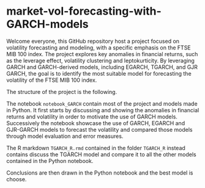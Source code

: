 # market-vol-forecasting-with-GARCH-models

Welcome everyone, this GitHub repository host a project focused on volatility forecasting and modeling, with a specific emphasis on the FTSE MIB 100 index. The project explores key anomalies in financial returns, such as the leverage effect, volatility clustering and leptokurticity. By leveraging GARCH and GARCH-derived models, including EGARCH, TGARCH, and GJR GARCH, the goal is to identify the most suitable model for forecasting the volatility of the FTSE MIB 100 index.

The structure of the project is the following. 

The notebook `notebook_GARCH` contain most of the project and models made in Python. It first starts by discussing and showing the anomalies in financial returns and volatility in order to motivate the use of GARCH models. Successively the notebook showcase the use of GARCH, EGARCH and GJR-GARCH models to forecast the volatility and compared those models through model evaluation and error measures. 

The R markdown `TGARCH_R.rmd` contained in the folder `TGARCH_R` instead contains discuss the TGARCH model and compare it to all the other models contained in the Python notebook.

Conclusions are then drawn in the Python notebook and the best model is choose.

